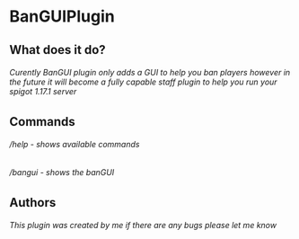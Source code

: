 # BanGUIPlugin
## What does it do?

###### Curently BanGUI plugin only adds a GUI to help you ban players however in the future it will become a fully capable staff plugin to help you run your spigot 1.17.1 server

## Commands

###### /help - shows available commands
###### /bangui - shows the banGUI

## Authors

###### This plugin was created by me if there are any bugs please let me know
